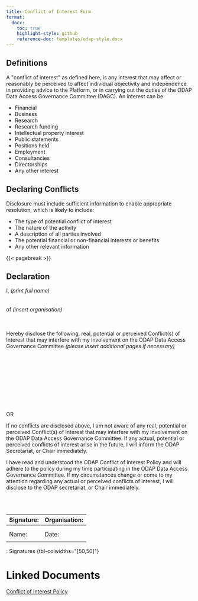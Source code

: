 ```yaml
---
title: Conflict of Interest Form
format:
  docx:
    toc: true
    highlight-style: github
    reference-doc: templates/odap-style.docx
---
```


## Definitions

A "conflict of interest" as defined here, is any interest that may affect or reasonably be perceived to affect individual objectivity and independence in providing advice to the Platform, or in carrying out the duties of the ODAP Data Access Governance Committee (DAGC). An interest can be:

- Financial
- Business
- Research
- Research funding
- Intellectual property interest
- Public statements
- Positions held
- Employment
- Consultancies
- Directorships
- Any other interest

## Declaring Conflicts

Disclosure must include sufficient information to enable appropriate resolution, which is likely to include:

- The type of potential conflict of interest
- The nature of the activity
- A description of all parties involved
- The potential financial or non-financial interests or benefits
- Any other relevant information

{{< pagebreak >}}

## Declaration

I, _(print full name)_  
&nbsp;  
&nbsp;  
of _(insert organisation)_  
&nbsp;   
&nbsp;  

Hereby disclose the following, real, potential or perceived Conflict(s) of Interest that may interfere with my involvement on the ODAP Data Access Governance Committee _(please insert additional pages if necessary)_  
&nbsp;   
&nbsp;   
&nbsp;   
&nbsp;   
&nbsp;   
&nbsp;   
&nbsp;   
&nbsp;   
&nbsp;   

OR

If no conflicts are disclosed above, I am not aware of any real, potential or perceived Conflict(s) of Interest that may interfere with my involvement on the ODAP Data Access Governance Committee. If any actual, potential or perceived conflicts of interest arise in the future, I will inform the ODAP Secretariat, or Chair immediately.  


I have read and understood the ODAP Conflict of Interest Policy and will adhere to the policy during my time participating in the ODAP Data Access Governance Committee. If my circumstances change or come to my attention regarding any actual or perceived conflicts of interest, I will disclose to the ODAP secretariat, or Chair immediately.  
  
&nbsp;   
&nbsp;   

| Signature: | Organisation: |
|------------|---------------|
|            |               |
|            |               |
| Name:      | Date:         |
|            |               |

: Signatures {tbl-colwidths="[50,50]"}

# Linked Documents

[Conflict of Interest Policy](https://github.com/odap-ac-uk/manual/blob/master/_policy_documents/auto-generated/Policy_ConflictofInterest_v0.3.pdf)